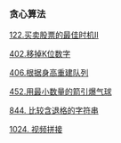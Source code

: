 ### 贪心算法

<a href="all_note/122.买卖股票的最佳时机II.md">122.买卖股票的最佳时机II</a>

<a href="all_note/402.移掉K位数字.md">402.移掉K位数字</a>

<a href="all_note/406.根据身高重建队列.md">406.根据身高重建队列</a>

<a href="all_note/452.用最少数量的箭引爆气球.md">452.用最小数量的箭引爆气球</a>

<a href="all_note/844. 比较含退格的字符串.md">844. 比较含退格的字符串</a>

<a href="all_note/1024. 视频拼接.md">1024. 视频拼接</a>

